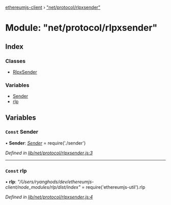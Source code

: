[ethereumjs-client](../README.md) › ["net/protocol/rlpxsender"](_net_protocol_rlpxsender_.md)

# Module: "net/protocol/rlpxsender"

## Index

### Classes

* [RlpxSender](../classes/_net_protocol_rlpxsender_.rlpxsender.md)

### Variables

* [Sender](_net_protocol_rlpxsender_.md#const-sender)
* [rlp](_net_protocol_rlpxsender_.md#const-rlp)

## Variables

### `Const` Sender

• **Sender**: *[Sender](../classes/_net_protocol_sender_.sender.md)* = require('./sender')

*Defined in [lib/net/protocol/rlpxsender.js:3](https://github.com/ethereumjs/ethereumjs-client/blob/master/lib/net/protocol/rlpxsender.js#L3)*

___

### `Const` rlp

• **rlp**: *"/Users/ryanghods/dev/ethereumjs-client/node_modules/rlp/dist/index"* = require('ethereumjs-util').rlp

*Defined in [lib/net/protocol/rlpxsender.js:4](https://github.com/ethereumjs/ethereumjs-client/blob/master/lib/net/protocol/rlpxsender.js#L4)*
